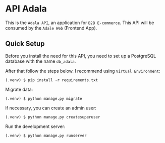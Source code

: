 # API Adala
This is the `Adala API`, an application for `B2B E-commerce`.
This API will be consumed by the `Adale Web` (Frontend App).


## Quick Setup
Before you install the need for this API, you need to set up
a PostgreSQL database with the name `db_adala`.

After that follow the steps below. I recommend using
`Virtual Environment`:
```
(.venv) $ pip install -r requirements.txt
```

Migrate data:
```
(.venv) $ python manage.py migrate
```

If necessary, you can create an admin user:
```
(.venv) $ python manage.py createsuperuser
```

Run the development server:
```
(.venv) $ python manage.py runserver
```

